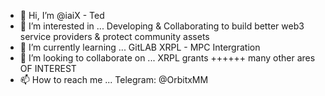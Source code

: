 - 👋 Hi, I’m @iaiX - Ted
- 👀 I’m interested in ... Developing & Collaborating to build better web3 service providers & protect community assets
- 🌱 I’m currently learning ... GitLAB XRPL - MPC Intergration 
- 💞️ I’m looking to collaborate on ... XRPL grants ++++++ many other ares OF INTEREST
- 📫 How to reach me ... Telegram: @OrbitxMM

<!---
iaiX/iaiX is a ✨ special ✨ repository because its `README.md` (this file) appears on your GitHub profile.
You can click the Preview link to take a look at your changes.
--->
